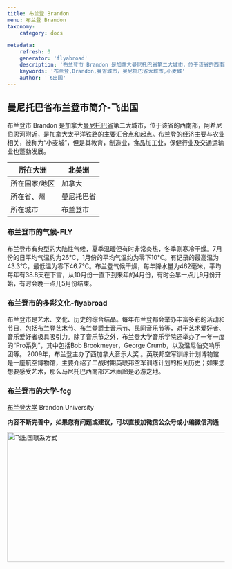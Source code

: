 ```yaml
---
title: 布兰登 Brandon
menu: 布兰登 Brandon
taxonomy:
    category: docs

metadata:
    refresh: 0
    generator: 'flyabroad'
    description: '布兰登市 Brandon 是加拿大曼尼托巴省第二大城市，位于该省的西南部，阿希尼伯恩河附近，是加拿大太平洋铁路的主要汇合点和起点。布兰登的经济主要与农业相关，被称为“小麦城”，但是其教育，制造业，食品加工业，保健行业及交通运输业也蓬勃发展'
    keywords: '布兰登,Brandon,曼省城市，曼尼托巴省大城市,小麦城'
    author: '飞出国'
---
```

## 曼尼托巴省布兰登市简介-飞出国

布兰登市 Brandon 是加拿大[曼尼托巴省]第二大城市，位于该省的西南部，阿希尼伯恩河附近，是加拿大太平洋铁路的主要汇合点和起点。布兰登的经济主要与农业相关，被称为“小麦城”，但是其教育，制造业，食品加工业，保健行业及交通运输业也蓬勃发展。

所在大洲 | 北美洲
-----|----
所在国家/地区 | 加拿大
所在省、州 | 曼尼托巴省 
所在城市 | 布兰登市

### 布兰登市的气候-FLY

布兰登市有典型的大陆性气候，夏季温暖但有时非常炎热，冬季则寒冷干燥。7月份的日平均气温约为26℃，1月份的平均气温约为零下10℃。有记录的最高温为43.3℃，最低温为零下46.7℃。布兰登气候干燥，每年降水量为462毫米，平均每年有38.8天在下雪，从10月份一直下到来年的4月份，有时会早一点儿9月份开始，有时会晚一点儿5月份结束。

### 布兰登市的多彩文化-flyabroad

布兰登市是艺术、文化、历史的综合结晶。每年布兰登都会举办丰富多彩的活动和节日，包括布兰登艺术节、布兰登爵士音乐节、民间音乐节等，对于艺术爱好者、音乐爱好者极具吸引力。除了音乐节之外，布兰登大学音乐学院还举办了一年一度的“Pro系列”，其中包括Bob Brookmeyer，George Crumb，以及温尼伯交响乐团等。 2009年，布兰登主办了西加拿大音乐大奖 。英联邦空军训练计划博物馆是一座航空博物馆，主要介绍了二战时期英联邦空军训练计划的相关历史；如果您想要感受艺术，那么马尼托巴西南部艺术画廊是必游之地。

### 布兰登市的大学-fcg

[布兰登大学] Brandon University

**内容不断完善中，如果您有问题或建议，可以直接加微信公众号或小编微信沟通**

<img src="http://wx1.sinaimg.cn/mw1024/892c310fly1fgkvndf1s9j20p008d0v3.jpg" width = "900" height = "300" alt="飞出国联系方式" align=center />

[曼尼托巴省]:/ca/mb
[布兰登大学]:/ca/mb/BU


